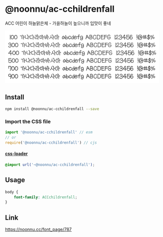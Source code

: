 # @noonnu/ac-cchildrenfall

ACC 어린이 하늘맑은체 - 가을하늘이 높으니까 입맛이 좋네

![example](./example.png)

## Install

```bash
npm install @noonnu/ac-cchildrenfall --save
```

### Import the CSS file

```js
import '@noonnu/ac-cchildrenfall' // esm
// or
require('@noonnu/ac-cchildrenfall') // cjs
```

#### [css-loader](https://github.com/webpack-contrib/css-loader)

```css
@import url('~@noonnu/ac-cchildrenfall');
```

## Usage

```css
body {
    font-family: ACCchildrenfall;
}
```

## Link

https://noonnu.cc/font_page/787
